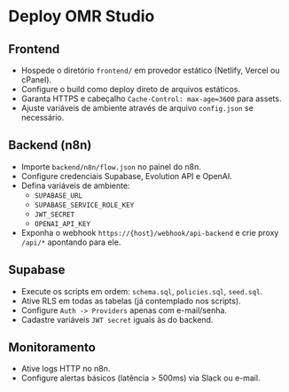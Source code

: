 # Deploy OMR Studio

## Frontend
- Hospede o diretório `frontend/` em provedor estático (Netlify, Vercel ou cPanel).
- Configure o build como deploy direto de arquivos estáticos.
- Garanta HTTPS e cabeçalho `Cache-Control: max-age=3600` para assets.
- Ajuste variáveis de ambiente através de arquivo `config.json` se necessário.

## Backend (n8n)
- Importe `backend/n8n/flow.json` no painel do n8n.
- Configure credenciais Supabase, Evolution API e OpenAI.
- Defina variáveis de ambiente:
  - `SUPABASE_URL`
  - `SUPABASE_SERVICE_ROLE_KEY`
  - `JWT_SECRET`
  - `OPENAI_API_KEY`
- Exponha o webhook `https://{host}/webhook/api-backend` e crie proxy `/api/*` apontando para ele.

## Supabase
- Execute os scripts em ordem: `schema.sql`, `policies.sql`, `seed.sql`.
- Ative RLS em todas as tabelas (já contemplado nos scripts).
- Configure `Auth -> Providers` apenas com e-mail/senha.
- Cadastre variáveis `JWT secret` iguais às do backend.

## Monitoramento
- Ative logs HTTP no n8n.
- Configure alertas básicos (latência > 500ms) via Slack ou e-mail.
